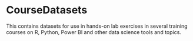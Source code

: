 # CourseDatasets

This contains datasets for  use in hands-on lab exercises in several training courses on R, Python, Power BI and other data science tools and topics.
